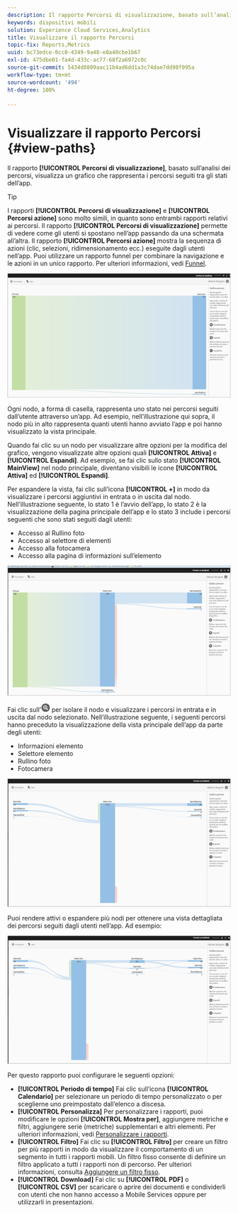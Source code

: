 ```yaml
---
description: Il rapporto Percorsi di visualizzazione, basato sull’analisi dei percorsi, visualizza un grafico che rappresenta i percorsi seguiti tra gli stati dell’app.
keywords: dispositivi mobili
solution: Experience Cloud Services,Analytics
title: Visualizzare il rapporto Percorsi
topic-fix: Reports,Metrics
uuid: bc73edce-0cc0-4349-9a48-e0a40cbe1b67
exl-id: 475dbe01-fa4d-433c-ac77-68f2a6972c0c
source-git-commit: 5434d8809aac11b4ad6dd1a3c74dae7dd98f095a
workflow-type: tm+mt
source-wordcount: '494'
ht-degree: 100%

---
```


# Visualizzare il rapporto Percorsi {#view-paths}

Il rapporto **[!UICONTROL Percorsi di visualizzazione]**, basato sull’analisi dei percorsi, visualizza un grafico che rappresenta i percorsi seguiti tra gli stati dell’app.

>[!TIP]
>
>I rapporti **[!UICONTROL Percorsi di visualizzazione]** e **[!UICONTROL Percorsi azione]** sono molto simili, in quanto sono entrambi rapporti relativi ai percorsi. Il rapporto **[!UICONTROL Percorsi di visualizzazione]** permette di vedere come gli utenti si spostano nell’app passando da una schermata all’altra. Il rapporto **[!UICONTROL Percorsi azione]** mostra la sequenza di azioni (clic, selezioni, ridimensionamento ecc.) eseguite dagli utenti nell’app. Puoi utilizzare un rapporto funnel per combinare la navigazione e le azioni in un unico rapporto. Per ulteriori informazioni, vedi [Funnel](/help/using/usage/reports-funnel.md).

![percorsi di visualizzazione](assets/view_paths.png)

Ogni nodo, a forma di casella, rappresenta uno stato nei percorsi seguiti dall’utente attraverso un’app. Ad esempio, nell’illustrazione qui sopra, il nodo più in alto rappresenta quanti utenti hanno avviato l’app e poi hanno visualizzato la vista principale.

Quando fai clic su un nodo per visualizzare altre opzioni per la modifica del grafico, vengono visualizzate altre opzioni quali **[!UICONTROL Attiva]** e **[!UICONTROL Espandi]**. Ad esempio, se fai clic sullo stato **[!UICONTROL MainView]** nel nodo principale, diventano visibili le icone **[!UICONTROL Attiva]** ed **[!UICONTROL Espandi]**.

Per espandere la vista, fai clic sull’icona **[!UICONTROL +]** in modo da visualizzare i percorsi aggiuntivi in entrata o in uscita dal nodo. Nell’illustrazione seguente, lo stato 1 è l’avvio dell’app, lo stato 2 è la visualizzazione della pagina principale dell’app e lo stato 3 include i percorsi seguenti che sono stati seguiti dagli utenti:

* Accesso al Rullino foto
* Accesso al selettore di elementi
* Accesso alla fotocamera
* Accesso alla pagina di informazioni sull’elemento

![](assets/view_paths_expand.png)

Fai clic sull’![icona mirino](assets/icon_focus.png) per isolare il nodo e visualizzare i percorsi in entrata e in uscita dal nodo selezionato. Nell’illustrazione seguente, i seguenti percorsi hanno preceduto la visualizzazione della vista principale dell’app da parte degli utenti:

* Informazioni elemento
* Selettore elemento
* Rullino foto
* Fotocamera

![visualizzare focus percorso](assets/view_paths_focus.png)

Puoi rendere attivi o espandere più nodi per ottenere una vista dettagliata dei percorsi seguiti dagli utenti nell’app. Ad esempio:

![visualizzare percorso multiplo](assets/view_paths_mult.png)

Per questo rapporto puoi configurare le seguenti opzioni:

* **[!UICONTROL Periodo di tempo]**
Fai clic sull’icona **[!UICONTROL Calendario]** per selezionare un periodo di tempo personalizzato o per sceglierne uno preimpostato dall’elenco a discesa.
* **[!UICONTROL Personalizza]**
Per personalizzare i rapporti, puoi modificare le opzioni **[!UICONTROL Mostra per]**, aggiungere metriche e filtri, aggiungere serie (metriche) supplementari e altri elementi. Per ulteriori informazioni, vedi [Personalizzare i rapporti](/help/using/usage/reports-customize/reports-customize.md).
* **[!UICONTROL Filtro]**
Fai clic su **[!UICONTROL Filtro]** per creare un filtro per più rapporti in modo da visualizzare il comportamento di un segmento in tutti i rapporti mobili. Un filtro fisso consente di definire un filtro applicato a tutti i rapporti non di percorso. Per ulteriori informazioni, consulta [Aggiungere un filtro fisso](/help/using/usage/reports-customize/t-sticky-filter.md).
* **[!UICONTROL Download]**
Fai clic su **[!UICONTROL PDF]** o **[!UICONTROL CSV]** per scaricare o aprire dei documenti e condividerli con utenti che non hanno accesso a Mobile Services oppure per utilizzarli in presentazioni.
